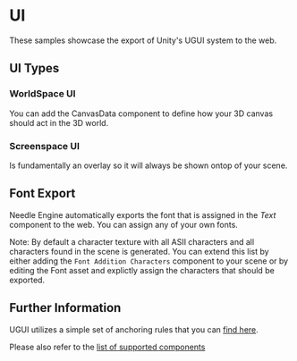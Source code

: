 # UI

These samples showcase the export of Unity's UGUI system to the web. 

## UI Types

### WorldSpace UI
You can add the CanvasData component to define how your 3D canvas should act in the 3D world.

### Screenspace UI
Is fundamentally an overlay so it will always be shown ontop of your scene.

## Font Export
Needle Engine automatically exports the font that is assigned in the *Text* component to the web. You can assign any of your own fonts.

Note: By default a character texture with all ASII characters and all characters found in the scene is generated. You can extend this list by either adding the `Font Addition Characters` component to your scene or by editing the Font asset and explictly assign the characters that should be exported.

## Further Information
UGUI utilizes a simple set of anchoring rules that you can [find here](https://docs.unity3d.com/Packages/com.unity.ugui@1.0/manual/UIBasicLayout.html).

Please also refer to the [list of supported components](https://engine.needle.tools/docs/component-reference.html#ui)
